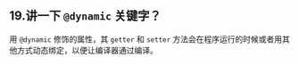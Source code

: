 ## 19.讲一下 `@dynamic` 关键字？


用 `@dynamic` 修饰的属性，其 `getter` 和 `setter` 方法会在程序运行的时候或者用其他方式动态绑定，以便让编译器通过编译。

